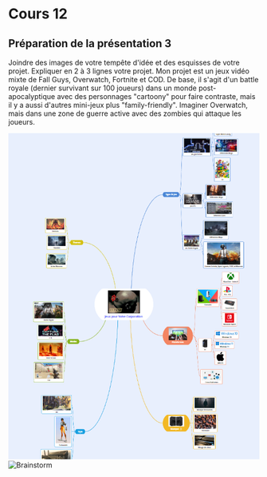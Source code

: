 # Cours 12
## Préparation de la présentation 3 
Joindre des images de votre tempête d'idée et des esquisses de votre projet. Expliquer en 2 à 3 lignes votre projet. 
Mon projet est un jeux vidéo mixte de Fall Guys, Overwatch, Fortnite et COD. De base, il s'agit d'un battle royale (dernier survivant sur 100 joueurs)
 dans un monde post-apocalyptique avec des personnages "cartoony" pour faire contraste, mais il y a aussi d'autres mini-jeux plus "family-friendly". Imaginer Overwatch, mais dans une zone de guerre active avec des zombies qui attaque les joueurs.


![Carte Heuristique](https://github.com/4Zucxr/Journal_de_Bord_semaines_8_15/blob/main/Images/heuristique.PNG)
![Brainstorm](https://github.com/4Zucxr/Journal_de_Bord_semaines_8_15/blob/main/Images/tempete%20id%C3%A9e.PNG)
